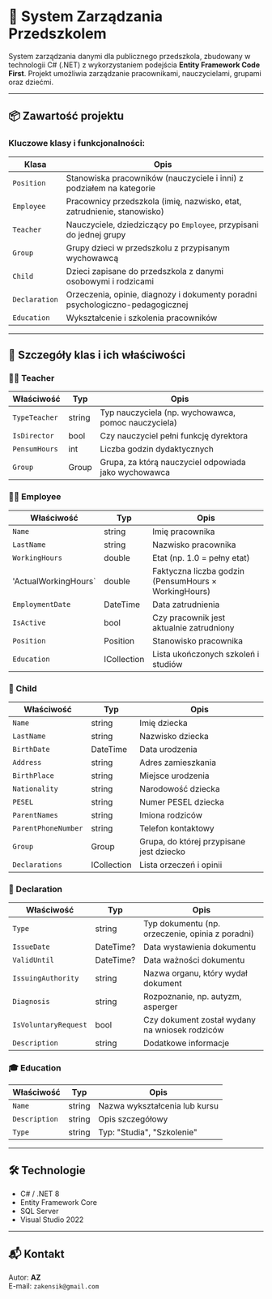 # 🏫 System Zarządzania Przedszkolem

System zarządzania danymi dla publicznego przedszkola, zbudowany w technologii C# (.NET) z wykorzystaniem podejścia **Entity Framework Code First**. Projekt umożliwia zarządzanie pracownikami, nauczycielami, grupami oraz dziećmi.

---

## 📦 Zawartość projektu

### Kluczowe klasy i funkcjonalności:

| Klasa        | Opis |
|--------------|------|
| `Position`   | Stanowiska pracowników (nauczyciele i inni) z podziałem na kategorie |
| `Employee`   | Pracownicy przedszkola (imię, nazwisko, etat, zatrudnienie, stanowisko) |
| `Teacher`    | Nauczyciele, dziedziczący po `Employee`, przypisani do jednej grupy |
| `Group`      | Grupy dzieci w przedszkolu z przypisanym wychowawcą |
| `Child`      | Dzieci zapisane do przedszkola z danymi osobowymi i rodzicami |
| `Declaration`| Orzeczenia, opinie, diagnozy i dokumenty poradni psychologiczno-pedagogicznej |
| `Education`  | Wykształcenie i szkolenia pracowników |

---

## 📘 Szczegóły klas i ich właściwości

### 🧑‍🏫 Teacher

| Właściwość        | Typ         | Opis |
|-------------------|-------------|------|
| `TypeTeacher`     | string      | Typ nauczyciela (np. wychowawca, pomoc nauczyciela) |
| `IsDirector`      | bool        | Czy nauczyciel pełni funkcję dyrektora |
| `PensumHours`     | int         | Liczba godzin dydaktycznych |
| `Group`           | Group       | Grupa, za którą nauczyciel odpowiada jako wychowawca |

### 👨‍💼 Employee

| Właściwość        | Typ         | Opis |
|-------------------|-------------|------|
| `Name`            | string      | Imię pracownika |
| `LastName`        | string      | Nazwisko pracownika |
| `WorkingHours`    | double      | Etat (np. 1.0 = pełny etat) |
| 'ActualWorkingHours` | double  | Faktyczna liczba godzin (PensumHours × WorkingHours) |
| `EmploymentDate`  | DateTime    | Data zatrudnienia |
| `IsActive`        | bool        | Czy pracownik jest aktualnie zatrudniony |
| `Position`        | Position    | Stanowisko pracownika |
| `Education`       | ICollection<Education> | Lista ukończonych szkoleń i studiów |

### 👶 Child

| Właściwość           | Typ         | Opis |
|----------------------|-------------|------|
| `Name`               | string      | Imię dziecka |
| `LastName`           | string      | Nazwisko dziecka |
| `BirthDate`          | DateTime    | Data urodzenia |
| `Address`            | string      | Adres zamieszkania |
| `BirthPlace`         | string      | Miejsce urodzenia |
| `Nationality`        | string      | Narodowość dziecka |
| `PESEL`              | string      | Numer PESEL dziecka |
| `ParentNames`        | string      | Imiona rodziców |
| `ParentPhoneNumber`  | string      | Telefon kontaktowy |
| `Group`              | Group       | Grupa, do której przypisane jest dziecko |
| `Declarations`       | ICollection<Declaration> | Lista orzeczeń i opinii |

### 📄 Declaration

| Właściwość          | Typ         | Opis |
|---------------------|-------------|------|
| `Type`              | string      | Typ dokumentu (np. orzeczenie, opinia z poradni) |
| `IssueDate`         | DateTime?   | Data wystawienia dokumentu |
| `ValidUntil`        | DateTime?   | Data ważności dokumentu |
| `IssuingAuthority`  | string      | Nazwa organu, który wydał dokument |
| `Diagnosis`         | string      | Rozpoznanie, np. autyzm, asperger |
| `IsVoluntaryRequest`| bool        | Czy dokument został wydany na wniosek rodziców |
| `Description`       | string      | Dodatkowe informacje |

### 🎓 Education

| Właściwość   | Typ    | Opis |
|--------------|--------|------|
| `Name`       | string | Nazwa wykształcenia lub kursu |
| `Description`| string | Opis szczegółowy |
| `Type`       | string | Typ: "Studia", "Szkolenie" |

---

## 🛠️ Technologie

- C# / .NET 8
- Entity Framework Core
- SQL Server
- Visual Studio 2022 

---

## 📬 Kontakt

Autor: **AZ**  
E-mail: `zakensik@gmail.com`
